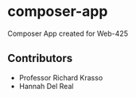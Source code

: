 # composer-app
Composer App created for Web-425

## Contributors
* Professor Richard Krasso
* Hannah Del Real

